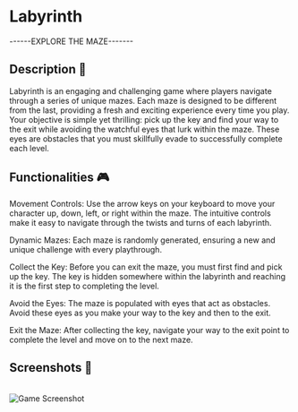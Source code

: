# **Labyrinth** 
------EXPLORE THE MAZE-------
## **Description 📃**
Labyrinth is an engaging and challenging game where players navigate through a series of unique mazes. Each maze is designed to be different from the last, providing a fresh and exciting experience every time you play. Your objective is simple yet thrilling: pick up the key and find your way to the exit while avoiding the watchful eyes that lurk within the maze. These eyes are obstacles that you must skillfully evade to successfully complete each level.

## **Functionalities 🎮**
Movement Controls: Use the arrow keys on your keyboard to move your character up, down, left, or right within the maze. The intuitive controls make it easy to navigate through the twists and turns of each labyrinth.

Dynamic Mazes: Each maze is randomly generated, ensuring a new and unique challenge with every playthrough.

Collect the Key: Before you can exit the maze, you must first find and pick up the key. The key is hidden somewhere within the labyrinth and reaching it is the first step to completing the level.

Avoid the Eyes: The maze is populated with eyes that act as obstacles. Avoid these eyes as you make your way to the key and then to the exit. 

Exit the Maze: After collecting the key, navigate your way to the exit point to complete the level and move on to the next maze.

## **Screenshots 📸**
<br>
<!-- add your screenshots like this -->
<!-- ![image](url) -->

<img src="C:\Users\Shruti\OneDrive\Pictures\Screenshots\Screenshot 2024-05-30 141209.png" alt="Game Screenshot">

</br>
